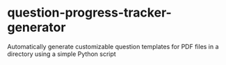 # question-progress-tracker-generator
Automatically generate customizable question templates for PDF files in a directory using a simple Python script
